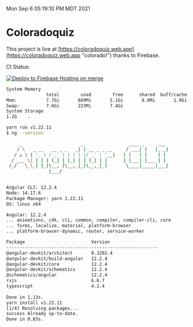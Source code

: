 Mon Sep  6 05:19:10 PM MDT 2021

# Coloradoquiz


This project is live at [https://coloradoquiz.web.app](https://coloradoquiz.web.app "colorado!") thanks to Firebase.

CI Status: 

[![Deploy to Firebase Hosting on merge](https://github.com/teamkushal/coloradoquiz/actions/workflows/firebase-hosting-merge.yml/badge.svg)](https://github.com/teamkushal/coloradoquiz/actions/workflows/firebase-hosting-merge.yml)

```bash
System Memory
               total        used        free      shared  buff/cache   available
Mem:           7.7Gi       669Mi       5.1Gi       8.0Mi       1.9Gi       6.7Gi
Swap:          7.6Gi       223Mi       7.4Gi
System Storage
1.2G	.
```
```bash
yarn run v1.22.11
$ ng --version

     _                      _                 ____ _     ___
    / \   _ __   __ _ _   _| | __ _ _ __     / ___| |   |_ _|
   / △ \ | '_ \ / _` | | | | |/ _` | '__|   | |   | |    | |
  / ___ \| | | | (_| | |_| | | (_| | |      | |___| |___ | |
 /_/   \_\_| |_|\__, |\__,_|_|\__,_|_|       \____|_____|___|
                |___/
    

Angular CLI: 12.2.4
Node: 14.17.6
Package Manager: yarn 1.22.11
OS: linux x64

Angular: 12.2.4
... animations, cdk, cli, common, compiler, compiler-cli, core
... forms, localize, material, platform-browser
... platform-browser-dynamic, router, service-worker

Package                         Version
---------------------------------------------------------
@angular-devkit/architect       0.1202.4
@angular-devkit/build-angular   12.2.4
@angular-devkit/core            12.2.4
@angular-devkit/schematics      12.2.4
@schematics/angular             12.2.4
rxjs                            6.6.7
typescript                      4.2.4
    
Done in 1.13s.
yarn install v1.22.11
[1/4] Resolving packages...
success Already up-to-date.
Done in 0.83s.
```
